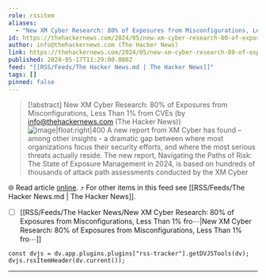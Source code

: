 ```yaml
---
role: rssitem
aliases:
  - "New XM Cyber Research: 80% of Exposures from Misconfigurations, Less Than 1% from CVEs"
id: https://thehackernews.com/2024/05/new-xm-cyber-research-80-of-exposures.html
author: info@thehackernews.com (The Hacker News)
link: https://thehackernews.com/2024/05/new-xm-cyber-research-80-of-exposures.html
published: 2024-05-17T11:29:00.000Z
feed: "[[RSS/Feeds/The Hacker News.md | The Hacker News]]"
tags: []
pinned: false
---
```


> [!abstract] New XM Cyber Research: 80% of Exposures from Misconfigurations, Less Than 1% from CVEs (by info@thehackernews.com (The Hacker News))
> ![image|float:right|400](https://blogger.googleusercontent.com/img/b/R29vZ2xl/AVvXsEgyW5tQUIjpctocrlvWbnUcdnROq7YRBoKp5VQEfa97lFMq6oPX_VN0u_eDInWPMdG2cCEcZgH9L8c0MjYSQoGHpGE1pTPos0ihhtK1IuZIYz7X7go2EOMELR9ch2bTiYMY0ffMQ28jSrkM-xv7KmHgbUTyppDuM_xywMtAR6ZyT5UkT8eR3po0JIXTSeo/s1600/main.png) A new report from XM Cyber has found – among other insights - a dramatic gap between where most organizations focus their security efforts, and where the most serious threats actually reside. The new report, Navigating the Paths of Risk: The State of Exposure Management in 2024, is based on hundreds of thousands of attack path assessments conducted by the XM Cyber

🌐 Read article [online](https://thehackernews.com/2024/05/new-xm-cyber-research-80-of-exposures.html). ⤴ For other items in this feed see [[RSS/Feeds/The Hacker News.md | The Hacker News]].

- [ ] [[RSS/Feeds/The Hacker News/New XM Cyber Research꞉ 80% of Exposures from Misconfigurations, Less Than 1% fro⋯|New XM Cyber Research꞉ 80% of Exposures from Misconfigurations, Less Than 1% fro⋯]]

~~~dataviewjs
const dvjs = dv.app.plugins.plugins["rss-tracker"].getDVJSTools(dv);
dvjs.rssItemHeader(dv.current());
~~~

- - -

